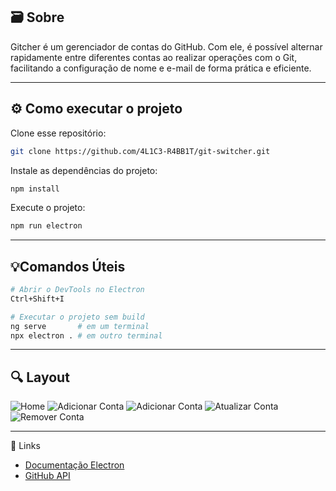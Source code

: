 ## 🗃️ Sobre

Gitcher é um gerenciador de contas do GitHub. Com ele, é possível alternar rapidamente entre diferentes contas ao realizar operações com o Git, facilitando a configuração de nome e e-mail de forma prática e eficiente.

---

## ⚙️ Como executar o projeto

Clone esse repositório:

```bash
git clone https://github.com/4L1C3-R4BB1T/git-switcher.git
```

Instale as dependências do projeto:

```bash
npm install
```

Execute o projeto: 

```bash
npm run electron
```

---

## 💡Comandos Úteis

```bash
# Abrir o DevTools no Electron
Ctrl+Shift+I
```

```bash
# Executar o projeto sem build
ng serve       # em um terminal
npx electron . # em outro terminal
```

---

## 🔍 Layout
![Home](https://github.com/4L1C3-R4BB1T/git-switcher/tree/main/src/assets/1.png "Home")
![Adicionar Conta](https://github.com/4L1C3-R4BB1T/git-switcher/tree/main/src/assets/2.png "Adicionar Conta")
![Adicionar Conta](https://github.com/4L1C3-R4BB1T/git-switcher/tree/main/src/assets/3.png "Adicionar Conta")
![Atualizar Conta](https://github.com/4L1C3-R4BB1T/git-switcher/tree/main/src/assets/4.png "Atualizar Conta")
![Remover Conta](https://github.com/4L1C3-R4BB1T/git-switcher/tree/main/src/assets/5.png "Remover Conta")

---

🔗 Links
* [Documentação Electron](https://www.electronjs.org/pt/docs/latest)  
* [GitHub API](https://docs.github.com/pt/rest?apiVersion=2022-11-28)
